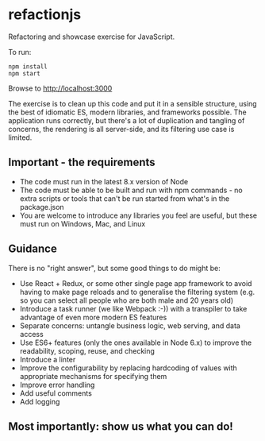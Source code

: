 # refactionjs

Refactoring and showcase exercise for JavaScript.

To run:

```
npm install
npm start
```

Browse to [http://localhost:3000](http://localhost:3000)

The exercise is to clean up this code and put it in a sensible structure, using the best of idiomatic ES, modern libraries, and frameworks possible. The application runs correctly, but there's a lot of duplication and tangling of concerns, the rendering is all server-side, and its filtering use case is limited.

## Important - the requirements

- The code must run in the latest 8.x version of Node
- The code must be able to be built and run with npm commands - no extra scripts or tools that can't be run started from what's in the package.json
- You are welcome to introduce any libraries you feel are useful, but these must run on Windows, Mac, and Linux

## Guidance

There is no "right answer", but some good things to do might be:

- Use React + Redux, or some other single page app framework to avoid having to make page reloads and to generalise the filtering system (e.g. so you can select all people who are both male and 20 years old)
- Introduce a task runner (we like Webpack :-)) with a transpiler to take advantage of even more modern ES features
- Separate concerns: untangle business logic, web serving, and data access
- Use ES6+ features (only the ones available in Node 6.x) to improve the readability, scoping, reuse, and checking
- Introduce a linter
- Improve the configurability by replacing hardcoding of values with appropriate mechanisms for specifying them
- Improve error handling
- Add useful comments
- Add logging

## Most importantly: show us what you can do!
